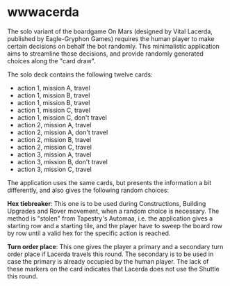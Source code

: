 # wwwacerda

The solo variant of the boardgame On Mars (designed by Vital Lacerda, published
by Eagle-Gryphon Games) requires the human player to make certain decisions on
behalf the bot randomly. This minimalistic application aims to streamline those
decisions, and provide randomly generated choices along the "card draw".

The solo deck contains the following twelve cards:

 - action 1, mission A, travel
 - action 1, mission B, travel
 - action 1, mission B, travel
 - action 1, mission C, travel
 - action 1, mission C, don't travel
 - action 2, mission A, travel
 - action 2, mission A, don't travel
 - action 2, mission B, travel
 - action 2, mission C, travel
 - action 3, mission A, travel
 - action 3, mission B, don't travel
 - action 3, mission C, travel

The application uses the same cards, but presents the information a bit
differently, and also gives the following random choices:

**Hex tiebreaker**: This one is to be used during Constructions, Building
Upgrades and Rover movement, when a random choice is necessary. The method is
"stolen" from Tapestry's Automaa, i.e. the application gives a starting row and
a starting tile, and the player have to sweep the board row by row until a valid
hex for the specific action is reached. 

**Turn order place**: This one gives the player a primary and a secondary turn
order place if Lacerda travels this round. The secondary is to be used in case
the primary is already occupied by the human player. The lack of these markers
on the card indicates that Lacerda does not use the Shuttle this round.
